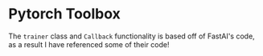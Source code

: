 # Pytorch Toolbox

The `trainer` class and `Callback` functionality is based off of FastAI's code, as a result I have referenced some of their code!

